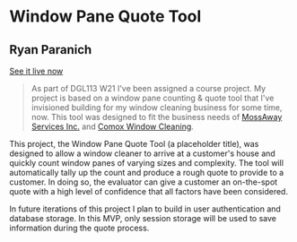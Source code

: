 # Window Pane Quote Tool

## Ryan Paranich

[See it live now](https://nicdgl113.github.io/course-project-vonroga/)

> As part of DGL113 W21 I've been assigned a course project. My project is based on a window pane counting & quote tool that I've invisioned building for my window cleaning business for some time, now. This tool was designed to fit the business needs of [MossAway Services Inc.](https://www.mossaway.ca) and [Comox Window Cleaning](https://www.comoxwindowcleaning.com).

This project, the Window Pane Quote Tool (a placeholder title), was designed to allow a window cleaner to arrive at a customer's house and quickly count window panes of varying sizes and complexity. The tool will automatically tally up the count and produce a rough quote to provide to a customer. In doing so, the evaluator can give a customer an on-the-spot quote with a high level of confidence that all factors have been considered.

In future iterations of this project I plan to build in user authentication and database storage. In this MVP, only session storage will be used to save information during the quote process.
